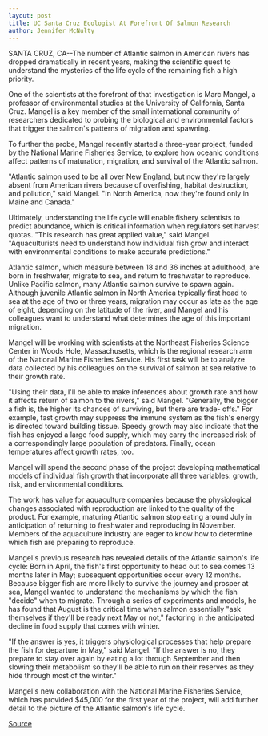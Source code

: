 ```yaml
---
layout: post
title: UC Santa Cruz Ecologist At Forefront Of Salmon Research
author: Jennifer McNulty
---
```


SANTA CRUZ, CA--The number of Atlantic salmon in American rivers has  dropped dramatically in recent years, making the scientific quest to  understand the mysteries of the life cycle of the remaining fish a high  priority.

One of the scientists at the forefront of that investigation is Marc  Mangel, a professor of environmental studies at the University of California,  Santa Cruz. Mangel is a key member of the small international community of  researchers dedicated to probing the biological and environmental factors  that trigger the salmon's patterns of migration and spawning.

To further the probe, Mangel recently started a three-year project,  funded by the National Marine Fisheries Service, to explore how oceanic  conditions affect patterns of maturation, migration, and survival of the  Atlantic salmon.

"Atlantic salmon used to be all over New England, but now they're  largely absent from American rivers because of overfishing, habitat  destruction, and pollution," said Mangel. "In North America, now they're found  only in Maine and Canada."

Ultimately, understanding the life cycle will enable fishery scientists  to predict abundance, which is critical information when regulators set  harvest quotas. "This research has great applied value," said Mangel.  "Aquaculturists need to understand how individual fish grow and interact  with environmental conditions to make accurate predictions."

Atlantic salmon, which measure between 18 and 36 inches at  adulthood, are born in freshwater, migrate to sea, and return to freshwater  to reproduce. Unlike Pacific salmon, many Atlantic salmon survive to spawn  again. Although juvenile Atlantic salmon in North America typically first  head to sea at the age of two or three years, migration may occur as late as  the age of eight, depending on the latitude of the river, and Mangel and his  colleagues want to understand what determines the age of this important  migration.

Mangel will be working with scientists at the Northeast Fisheries  Science Center in Woods Hole, Massachusetts, which is the regional research  arm of the National Marine Fisheries Service. His first task will be to  analyze data collected by his colleagues on the survival of salmon at sea  relative to their growth rate.

"Using their data, I'll be able to make inferences about growth rate and  how it affects return of salmon to the rivers," said Mangel. "Generally, the  bigger a fish is, the higher its chances of surviving, but there are trade- offs." For example, fast growth may suppress the immune system as the  fish's energy is directed toward building tissue. Speedy growth may also  indicate that the fish has enjoyed a large food supply, which may carry the  increased risk of a correspondingly large population of predators. Finally,  ocean temperatures affect growth rates, too.

Mangel will spend the second phase of the project developing  mathematical models of individual fish growth that incorporate all three  variables: growth, risk, and environmental conditions.

The work has value for aquaculture companies because the  physiological changes associated with reproduction are linked to the quality  of the product. For example, maturing Atlantic salmon stop eating around  July in anticipation of returning to freshwater and reproducing in November.  Members of the aquaculture industry are eager to know how to determine  which fish are preparing to reproduce.

Mangel's previous research has revealed details of the Atlantic  salmon's life cycle: Born in April, the fish's first opportunity to head out to  sea comes 13 months later in May; subsequent opportunities occur every 12  months. Because bigger fish are more likely to survive the journey and  prosper at sea, Mangel wanted to understand the mechanisms by which the  fish "decide" when to migrate. Through a series of experiments and models,  he has found that August is the critical time when salmon essentially "ask  themselves if they'll be ready next May or not," factoring in the anticipated  decline in food supply that comes with winter.

"If the answer is yes, it triggers physiological processes that help  prepare the fish for departure in May," said Mangel. "If the answer is no, they  prepare to stay over again by eating a lot through September and then  slowing their metabolism so they'll be able to run on their reserves as they  hide through most of the winter."

Mangel's new collaboration with the National Marine Fisheries Service,  which has provided $45,000 for the first year of the project, will add  further detail to the picture of the Atlantic salmon's life cycle.

[Source](http://www1.ucsc.edu/news_events/press_releases/archive/97-98/10-97/103197-UCSC_ecologist_at_f.html "Permalink to 103197-UCSC_ecologist_at_f")
